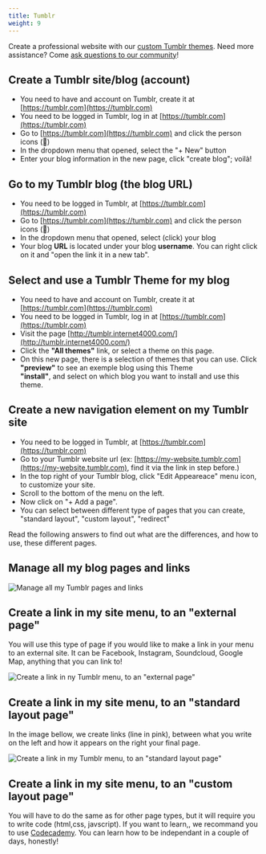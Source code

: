 ```yaml
---
title: Tumblr
weight: 9
---
```


Create a professional website with our [custom Tumblr
themes](https://tumblr.internet4000.com).
Need more assistance? Come [ask questions to our
community](https://groups.google.com/forum/#!forum/balcony-themes)!

## Create a Tumblr site/blog (account)

- You need to have and account on Tumblr, create it at [https://tumblr.com](https://tumblr.com)			
- You need to be logged in Tumblr, log in at [https://tumblr.com](https://tumblr.com)
- Go to [https://tumblr.com](https://tumblr.com) and click the person icons (👤)
- In the dropdown menu that opened, select the "+ New" button
- Enter your blog information in the new page, click "create blog"; voilà!

## Go to my Tumblr blog (the blog URL)

- You need to be logged in Tumblr, at [https://tumblr.com](https://tumblr.com)
- Go to [https://tumblr.com](https://tumblr.com) and click the person icons (👤)
- In the dropdown menu that opened, select (click) your blog
-	Your blog **URL** is located under your blog **username**. You can right click on it and "open the link it in a new tab".

## Select and use a Tumblr Theme for my blog

- You need to have and account on Tumblr, create it at [https://tumblr.com](https://tumblr.com)
- You need to be logged in Tumblr, log in at [https://tumblr.com](https://tumblr.com)
- Visit the page [http://tumblr.internet4000.com/](http://tumblr.internet4000.com/)
- Click the **"All themes"** link, or select a theme on this page.
- On this new page, there is a selection of themes that you can
	use. Click **"preview"** to see an exemple blog
	using this Theme<br/> **"install"**, and select on which blog you want to install and use this theme.

## Create a new navigation element on my Tumblr site

- You need to be logged in Tumblr, at [https://tumblr.com](https://tumblr.com)
- Go to your Tumblr website url (ex: [https://my-website.tumblr.com](https://my-website.tumblr.com), find it via the link in step before.)
- In the top right of your Tumblr blog, click "Edit Appeareace" menu icon, to customize your site.
- Scroll to the bottom of the menu on the left.
- Now click on "+ Add a page".
- You can select between different type of pages that you can create, "standard layout", "custom layout", "redirect"

Read the following answers to find out what are the differences, and how to use, these different pages.

##  Manage all my blog pages and links

![Manage all my Tumblr pages and links](../tumblr-page-manage.png")

## Create a link in my site menu, to an "external page"

You will use this type of page if you would like to make a link in your menu to an external site.
It can be Facebook, Instagram, Soundcloud, Google Map, anything that you can link to!

![Create a link in ny Tumblr menu, to an "external page"](../tumblr-page-redirect.png")

## Create a link in my site menu, to an "standard layout page"

In the image bellow, we create links (line in pink), between what you
write on the left and how it appears on the right your final page.

![Create a link in my Tumblr menu, to an "standard layout page"](../tumblr-page-standard.png")

## Create a link in my site menu, to an "custom layout page"

You will have to do the same as for other page types, but it will require you to write code (html,css, javscript). If you want to learn,, we recommand you to use [Codecademy](.https://www.codecademy.com/catalog/language/html-css). You can learn how to be independant  in a couple of days, honestly!
